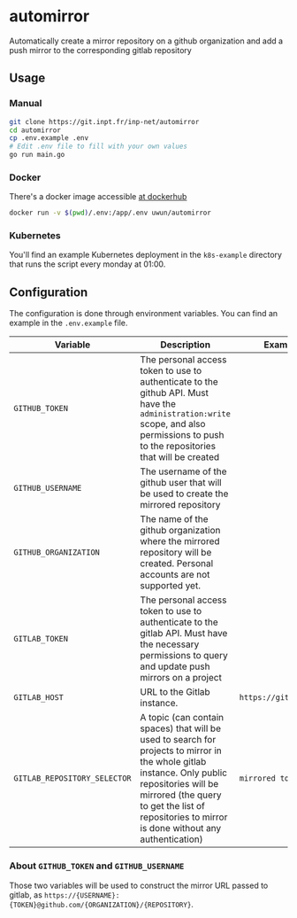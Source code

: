 # automirror

Automatically create a mirror repository on a github organization and add a push mirror to the corresponding gitlab repository

## Usage

### Manual

```bash
git clone https://git.inpt.fr/inp-net/automirror
cd automirror
cp .env.example .env
# Edit .env file to fill with your own values
go run main.go
```

### Docker

There's a docker image accessible [at dockerhub](https://hub.docker.com/r/uwun/automirror)

```bash
docker run -v $(pwd)/.env:/app/.env uwun/automirror
```

### Kubernetes

You'll find an example Kubernetes deployment in the `k8s-example` directory that runs the script every monday at 01:00.

## Configuration

The configuration is done through environment variables. You can find an example in the `.env.example` file.

| Variable | Description | Example |
|----------|-------------|---------|
| `GITHUB_TOKEN` | The personal access token to use to authenticate to the github API. Must have the `administration:write` scope, and also permissions to push to the repositories that will be created | |
| `GITHUB_USERNAME` | The username of the github user that will be used to create the mirrored repository | |
| `GITHUB_ORGANIZATION` | The name of the github organization where the mirrored repository will be created. Personal accounts are not supported yet. | |
| `GITLAB_TOKEN` | The personal access token to use to authenticate to the gitlab API. Must have the necessary permissions to query and update push mirrors on a project | |
| `GITLAB_HOST` | URL to the Gitlab instance. | `https://git.inpt.fr` |
| `GITLAB_REPOSITORY_SELECTOR` | A topic (can contain spaces) that will be used to search for projects to mirror in the whole gitlab instance. Only public repositories will be mirrored (the query to get the list of repositories to mirror is done without any authentication) | `mirrored to github` |

### About `GITHUB_TOKEN` and `GITHUB_USERNAME`

Those two variables will be used to construct the mirror URL passed to gitlab, as `https://{USERNAME}:{TOKEN}@github.com/{ORGANIZATION}/{REPOSITORY}`.
